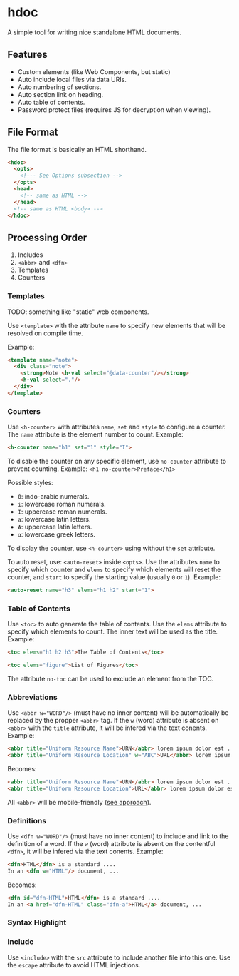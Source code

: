 # hdoc
A simple tool for writing nice standalone HTML documents.

## Features

  * Custom elements (like Web Components, but static)
  * Auto include local files via data URIs.
  * Auto numbering of sections.
  * Auto section link on heading.
  * Auto table of contents.
  * Password protect files (requires JS for decryption when viewing).

## File Format

The file format is basically an HTML shorthand. 

```html
<hdoc>
  <opts>
    <!--- See Options subsection -->
  </opts>
  <head>
    <!-- same as HTML -->
  </head>
  <!-- same as HTML <body> -->
</hdoc>
```

## Processing Order

1. Includes
2. `<abbr>` and `<dfn>`
4. Templates
5. Counters

### Templates

TODO: something like "static" web components.

Use ```<template>``` with the attribute `name` to specify new elements that will be resolved on compile time.

Example:

```html
<template name="note">
  <div class="note">
    <strong>Note <h-val select="@data-counter"/></strong>
    <h-val select="."/>
  </div>
</template>
```

### Counters

Use ```<h-counter>``` with attributes `name`, `set` and `style` to configure a counter. The `name` attribute is the element number to count. Example:

```html
<h-counter name="h1" set="1" style="I">
```

To disable the counter on any specific element, use `no-counter` attribute to prevent counting. Example: ```<h1 no-counter>Preface</h1>```

Possible styles:

  * `0`: indo-arabic numerals.
  * `i`: lowercase roman numerals.
  * `I`: uppercase roman numerals.
  * `a`: lowercase latin letters.
  * `A`: uppercase latin letters.
  * `α`: lowercase greek letters.

To display the counter, use ```<h-counter>``` using without the `set` attribute.

To auto reset, use: `<auto-reset>` inside `<opts>`. Use the attributes `name` to specify which counter and `elems` to specify which elements will reset the counter, and `start` to specify the starting value (usually `0` or `1`). Example:

```html
<auto-reset name="h3" elems="h1 h2" start="1">
```

### Table of Contents

Use ```<toc>``` to auto generate the table of contents. Use the `elems` attribute to specify which elements to count. The inner text will be used as the title. Example:

```html
<toc elems="h1 h2 h3">The Table of Contents</toc>
```

```html
<toc elems="figure">List of Figures</toc>
```

The attribute `no-toc` can be used to exclude an element from the TOC.

### Abbreviations

Use `<abbr w="WORD"/>` (must have no inner content) will be automatically be replaced by the propper `<abbr>` tag. If the `w` (word) attribute is absent on `<abbr>` with the `title` attribute, it will be infered via the text conents. Example:

```html
<abbr title="Uniform Resource Name">URN</abbr> lorem ipsum dolor est ... <abbr w="URN"/> ...
<abbr title="Uniform Resource Location" w="ABC">URL</abbr> lorem ipsum dolor est ... <abbr w="ABC"/> ...
```

Becomes:

```html
<abbr title="Uniform Resource Name">URN</abbr> lorem ipsum dolor est ... <abbr title="Uniform Resource Name">URN</abbr> ...
<abbr title="Uniform Resource Location">URL</abbr> lorem ipsum dolor est ... <abbr title="Uniform Resource Location">URL</abbr> ...
```

All `<abbr>` will be mobile-friendly ([see approach](https://bitsofco.de/making-abbr-work-for-touchscreen-keyboard-mouse/)).

### Definitions

Use `<dfn w="WORD"/>` (must have no inner content) to include and link to the definition of a word. If the `w` (word) attribute is absent on the contentful `<dfn>`, it will be infered via the text conents. Example:

```html
<dfn>HTML</dfn> is a standard ....
In an <dfn w="HTML"/> document, ...
```

Becomes:

```html
<dfn id="dfn-HTML">HTML</dfn> is a standard ....
In an <a href="dfn-HTML" class="dfn-a">HTML</a> document, ...
```

### Syntax Highlight

### Include

Use `<include>` with the `src` attribute to include another file into this one. Use the `escape` attribute to avoid HTML injections.
